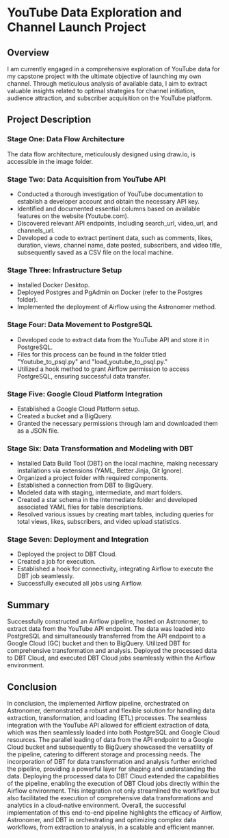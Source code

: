# YouTube Data Exploration and Channel Launch Project

## Overview
I am currently engaged in a comprehensive exploration of YouTube data for my capstone project with the ultimate objective of launching my own channel. Through meticulous analysis of available data, I aim to extract valuable insights related to optimal strategies for channel initiation, audience attraction, and subscriber acquisition on the YouTube platform.
## Project Description
### Stage One: Data Flow Architecture
The data flow architecture, meticulously designed using draw.io, is accessible in the image folder.
### Stage Two: Data Acquisition from YouTube API
- Conducted a thorough investigation of YouTube documentation to establish a developer account and obtain the necessary API key.
- Identified and documented essential columns based on available features on the website (Youtube.com).
- Discovered relevant API endpoints, including search_url, video_url, and channels_url.
- Developed a code to extract pertinent data, such as comments, likes, duration, views, channel name, date posted, subscribers, and video title, subsequently saved as a CSV file on the local machine.
### Stage Three: Infrastructure Setup
- Installed Docker Desktop.
- Deployed Postgres and PgAdmin on Docker (refer to the Postgres folder).
- Implemented the deployment of Airflow using the Astronomer method.

### Stage Four: Data Movement to PostgreSQL

- Developed code to extract data from the YouTube API and store it in PostgreSQL.
- Files for this process can be found in the folder titled "Youtube_to_psql.py" and "load_youtube_to_psql.py."
- Utilized a hook method to grant Airflow permission to access PostgreSQL, ensuring successful data transfer.
### Stage Five: Google Cloud Platform Integration
- Established a Google Cloud Platform setup.
- Created a bucket and a BigQuery.
- Granted the necessary permissions through Iam and downloaded them as a JSON file.
### Stage Six: Data Transformation and Modeling with DBT
- Installed Data Build Tool (DBT) on the local machine, making necessary installations via extensions (YAML, Better Jinja, Git Ignore).
- Organized a project folder with required components.
- Established a connection from DBT to BigQuery.
- Modeled data with staging, intermediate, and mart folders.
- Created a star schema in the intermediate folder and developed associated YAML files for table descriptions.
- Resolved various issues by creating mart tables, including queries for total views, likes, subscribers, and video upload statistics.
### Stage Seven: Deployment and Integration
- Deployed the project to DBT Cloud.
- Created a job for execution.
- Established a hook for connectivity, integrating Airflow to execute the DBT job seamlessly.
- Successfully executed all jobs using Airflow.

## Summary
Successfully constructed an Airflow pipeline, hosted on Astronomer, to extract data from the YouTube API endpoint. The data was loaded into PostgreSQL and simultaneously transferred from the API endpoint to a Google Cloud (GC) bucket and then to BigQuery. Utilized DBT for comprehensive transformation and analysis. Deployed the processed data to DBT Cloud, and executed DBT Cloud jobs seamlessly within the Airflow environment.
## Conclusion
In conclusion, the implemented Airflow pipeline, orchestrated on Astronomer, demonstrated a robust and flexible solution for handling data extraction, transformation, and loading (ETL) processes. The seamless integration with the YouTube API allowed for efficient extraction of data, which was then seamlessly loaded into both PostgreSQL and Google Cloud resources.
The parallel loading of data from the API endpoint to a Google Cloud bucket and subsequently to BigQuery showcased the versatility of the pipeline, catering to different storage and processing needs. The incorporation of DBT for data transformation and analysis further enriched the pipeline, providing a powerful layer for shaping and understanding the data.
Deploying the processed data to DBT Cloud extended the capabilities of the pipeline, enabling the execution of DBT Cloud jobs directly within the Airflow environment. This integration not only streamlined the workflow but also facilitated the execution of comprehensive data transformations and analytics in a cloud-native environment.
Overall, the successful implementation of this end-to-end pipeline highlights the efficacy of Airflow, Astronomer, and DBT in orchestrating and optimizing complex data workflows, from extraction to analysis, in a scalable and efficient manner.
